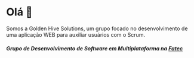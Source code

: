 # Olá 👋
Somos a Golden Hive Solutions, um grupo focado no desenvolvimento de uma aplicação WEB para auxiliar usuários com o Scrum.

##### Grupo de Desenvolvimento de Software em Multiplataforma na [Fatec](https://www.fatecjacarei.com.br)
